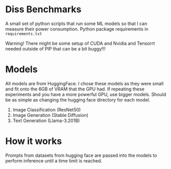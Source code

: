 # Diss Benchmarks
A small set of python scripts that run some ML models so that I can measure their power consumption.
Python package requirements in `requirements.txt`

Warning! There might be some setup of CUDA and Nvidia and Tensorrt needed outside of PIP that can be a bit buggy!!!

# Models
All models are from HuggingFace. I chose these models as they were small and fit onto the 6GB of VRAM that the GPU had.
If repeating these experiments and you have a more powerful GPU, use bigger models. Should be as simple as changing the hugging face directory for each model.

1. Image Classification (ResNet50)
2. Image Generation (Stable Diffusion)
3. Text Generation (Llama-3.201B)

# How it works
Prompts from datasets from hugging face are passed into the models to perform inference until a time limit is reached.
